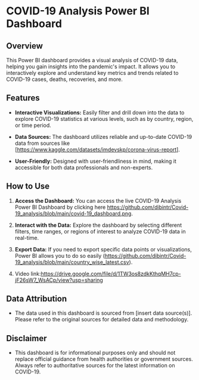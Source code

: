 # COVID-19 Analysis Power BI Dashboard


## Overview

This Power BI dashboard provides a visual analysis of COVID-19 data, helping you gain insights into the pandemic's impact. It allows you to interactively explore and understand key metrics and trends related to COVID-19 cases, deaths, recoveries, and more.

## Features

- **Interactive Visualizations:** Easily filter and drill down into the data to explore COVID-19 statistics at various levels, such as by country, region, or time period.

- **Data Sources:** The dashboard utilizes reliable and up-to-date COVID-19 data from sources like [https://www.kaggle.com/datasets/imdevskp/corona-virus-report].

- **User-Friendly:** Designed with user-friendliness in mind, making it accessible for both data professionals and non-experts.

## How to Use

1. **Access the Dashboard:** You can access the live COVID-19 Analysis Power BI Dashboard by clicking here https://github.com/dibintr/Covid-19_analysis/blob/main/covid-19_dashboard.png.

2. **Interact with the Data:** Explore the dashboard by selecting different filters, time ranges, or regions of interest to analyze COVID-19 data in real-time.

3. **Export Data:** If you need to export specific data points or visualizations, Power BI allows you to do so easily (https://github.com/dibintr/Covid-19_analysis/blob/main/country_wise_latest.csv).

4.  Video link:https://drive.google.com/file/d/1TW3os8zdkKthqMH7cp-jF26sW7_WsACp/view?usp=sharing

## Data Attribution

- The data used in this dashboard is sourced from [insert data source(s)]. Please refer to the original sources for detailed data and methodology.

## Disclaimer

- This dashboard is for informational purposes only and should not replace official guidance from health authorities or government sources. Always refer to authoritative sources for the latest information on COVID-19.

